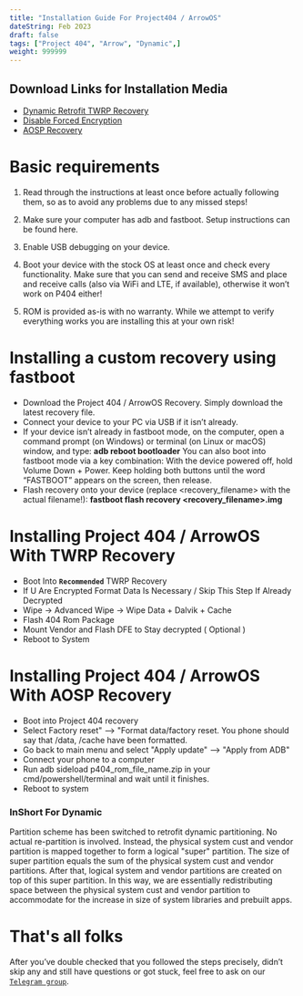 ```yaml
---
title: "Installation Guide For Project404 / ArrowOS"
dateString: Feb 2023
draft: false
tags: ["Project 404", "Arrow", "Dynamic",]
weight: 999999
---
```


## Download Links for Installation Media

- [Dynamic Retrofit TWRP Recovery]()
- [Disable Forced Encryption]()
- [AOSP Recovery]()

# Basic requirements

1. Read through the instructions at least once before actually following them, so as to avoid any problems due to any missed steps!

 2. Make sure your computer has adb and fastboot. Setup instructions can be found here.

 3. Enable USB debugging on your device.

4. Boot your device with the stock OS at least once and check every functionality. Make sure that you can send and receive SMS and place and receive calls          (also   via WiFi and LTE, if available), otherwise it won’t work on P404 either!

 5. ROM is provided as-is with no warranty. While we attempt to verify everything works you are installing this at your own risk!

# Installing a custom recovery using fastboot

- Download the Project 404 / ArrowOS  Recovery. Simply download the latest recovery file.
- Connect your device to your PC via USB if it isn’t already.
- If your device isn’t already in fastboot mode, on the computer, open a command prompt (on Windows) or terminal (on Linux or macOS) window, and type: **adb reboot bootloader** You can also boot into fastboot mode via a key combination: With the device powered off, hold Volume Down + Power. Keep holding both buttons until the word “FASTBOOT” appears on the screen, then release.
- Flash recovery onto your device (replace <recovery_filename> with the actual filename!):
    **fastboot flash recovery <recovery_filename>.img**

# Installing Project 404 / ArrowOS With TWRP Recovery

- Boot Into **`Recommended`** TWRP Recovery
- If U Are Encrypted Format Data Is Necessary / Skip This Step If Already Decrypted
- Wipe -> Advanced Wipe -> Wipe Data + Dalvik + Cache
- Flash 404 Rom Package
- Mount Vendor and Flash DFE to Stay decrypted ( Optional )
- Reboot to System

# Installing Project 404 / ArrowOS With AOSP Recovery

- Boot into Project 404 recovery
- Select Factory reset" --> "Format data/factory reset. You phone should say that /data, /cache  have been formatted.
- Go back to main menu and select "Apply update" --> "Apply from ADB"
- Connect your phone to a computer
- Run adb sideload p404_rom_file_name.zip in your cmd/powershell/terminal and wait until it finishes.
- Reboot to system

### InShort For Dynamic

Partition scheme has been switched to retrofit dynamic partitioning. No actual re-partition is involved. Instead, the physical system cust and vendor partition is mapped together to form a logical "super" partition. The size of super partition equals the sum of the physical system cust and vendor partitions. After that, logical system and vendor partitions are created on top of this super partition. In this way, we are essentially redistributing space between the physical system cust and vendor partition to accommodate for the increase in size of system libraries and prebuilt apps.

# That's all folks
After you’ve double checked that you followed the steps precisely, didn’t skip any and still have questions or got stuck, feel free to ask on our [`Telegram group`](https://t.me/resist15_support).
